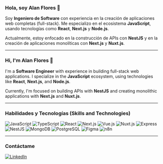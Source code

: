 ### Hola, soy Alan Flores 👋

Soy **Ingeniero de Software** con experiencia en la creación de aplicaciones web completas (full-stack). Me especializo en el ecosistema **JavaScript**, usando tecnologías como **React**, **Next.js** y **Node.js**.

Actualmente, estoy enfocado en la construcción de APIs con **NestJS** y en la creación de aplicaciones monolíticas con **Next.js** y **Nuxt.js**.

---
### Hi, I'm Alan Flores 👋

I'm a **Software Engineer** with experience in building full-stack web applications. I specialize in the **JavaScript** ecosystem, using technologies like **React**, **Next.js**, and **Node.js**.

Currently, I'm focused on building APIs with **NestJS** and creating monolithic applications with **Next.js** and **Nuxt.js**.

---

### Habilidades y Tecnologías (Skills and Technologies)

![JavaScript](https://img.shields.io/badge/JavaScript-F7DF1E.svg?style=for-the-badge&logo=JavaScript&logoColor=black)
![TypeScript](https://img.shields.io/badge/TypeScript-3178C6.svg?style=for-the-badge&logo=TypeScript&logoColor=white)
![React](https://img.shields.io/badge/React-61DAFB.svg?style=for-the-badge&logo=React&logoColor=black)
![Next.js](https://img.shields.io/badge/Next.js-000000.svg?style=for-the-badge&logo=nextdotjs&logoColor=white)
![Vue.js](https://img.shields.io/badge/Vue.js-4FC08D.svg?style=for-the-badge&logo=vuedotjs&logoColor=white)
![Nuxt.js](https://img.shields.io/badge/Nuxt.js-00C58E.svg?style=for-the-badge&logo=nuxtdotjs&logoColor=white)
![Express](https://img.shields.io/badge/Express-000000.svg?style=for-the-badge&logo=Express&logoColor=white)
![NestJS](https://img.shields.io/badge/NestJS-E0234E.svg?style=for-the-badge&logo=NestJS&logoColor=white)
![MongoDB](https://img.shields.io/badge/MongoDB-47A248.svg?style=for-the-badge&logo=MongoDB&logoColor=white)
![PostgreSQL](https://img.shields.io/badge/PostgreSQL-4169E1.svg?style=for-the-badge&logo=PostgreSQL&logoColor=white)
![Figma](https://img.shields.io/badge/Figma-F24E1E.svg?style=for-the-badge&logo=Figma&logoColor=white)
![n8n](https://img.shields.io/badge/n8n-EA4B71.svg?style=for-the-badge&logo=n8n&logoColor=white)

---

### Contáctame

[![LinkedIn](https://img.shields.io/badge/LinkedIn-0077B5.svg?style=for-the-badge&logo=LinkedIn&logoColor=white)][linkedin]

[linkedin]: https://www.linkedin.com/in/alan-flores-bbb458213/
